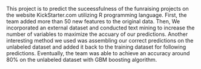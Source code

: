 This project is to predict the suceessfulness of the funraising projects on the website KickStarter.com utilizing R programming language. 
First, the team added more than 50 new features to the original data.
Then, We incorporated an external dataset and conducted text mining to increase the number of variables to maximize the accuary of our predictions.
Another interesting method we used was assembling our correct predictions on the unlabeled dataset and added it back to the training dataset for following predictions. 
Eventually, the team was able to achieve an accuracy around 80% on the unlabeled dataset with GBM boosting algorithm.
